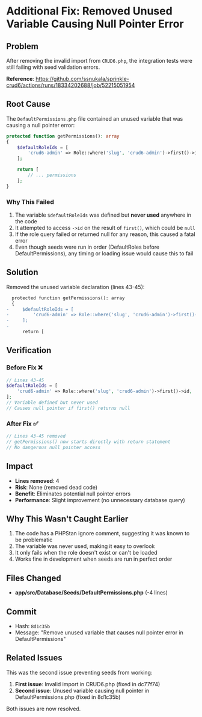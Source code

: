 # Additional Fix: Removed Unused Variable Causing Null Pointer Error

## Problem
After removing the invalid import from `CRUD6.php`, the integration tests were still failing with seed validation errors.

**Reference**: https://github.com/ssnukala/sprinkle-crud6/actions/runs/18334202688/job/52215051954

## Root Cause
The `DefaultPermissions.php` file contained an unused variable that was causing a null pointer error:

```php
protected function getPermissions(): array
{
    $defaultRoleIds = [
        'crud6-admin' => Role::where('slug', 'crud6-admin')->first()->id, // ❌ NULL POINTER!
    ];

    return [
        // ... permissions
    ];
}
```

### Why This Failed
1. The variable `$defaultRoleIds` was defined but **never used** anywhere in the code
2. It attempted to access `->id` on the result of `first()`, which could be `null`
3. If the role query failed or returned null for any reason, this caused a fatal error
4. Even though seeds were run in order (DefaultRoles before DefaultPermissions), any timing or loading issue would cause this to fail

## Solution
Removed the unused variable declaration (lines 43-45):

```diff
  protected function getPermissions(): array
  {
-     $defaultRoleIds = [
-         'crud6-admin' => Role::where('slug', 'crud6-admin')->first()->id,
-     ];
-
      return [
```

## Verification

### Before Fix ❌
```php
// Lines 43-45
$defaultRoleIds = [
    'crud6-admin' => Role::where('slug', 'crud6-admin')->first()->id,
];
// Variable defined but never used
// Causes null pointer if first() returns null
```

### After Fix ✅
```php
// Lines 43-45 removed
// getPermissions() now starts directly with return statement
// No dangerous null pointer access
```

## Impact
- **Lines removed**: 4
- **Risk**: None (removed dead code)
- **Benefit**: Eliminates potential null pointer errors
- **Performance**: Slight improvement (no unnecessary database query)

## Why This Wasn't Caught Earlier
1. The code has a PHPStan ignore comment, suggesting it was known to be problematic
2. The variable was never used, making it easy to overlook
3. It only fails when the role doesn't exist or can't be loaded
4. Works fine in development when seeds are run in perfect order

## Files Changed
- **app/src/Database/Seeds/DefaultPermissions.php** (-4 lines)

## Commit
- Hash: `8d1c35b`
- Message: "Remove unused variable that causes null pointer error in DefaultPermissions"

## Related Issues
This was the second issue preventing seeds from working:
1. **First issue**: Invalid import in CRUD6.php (fixed in dc77f74)
2. **Second issue**: Unused variable causing null pointer in DefaultPermissions.php (fixed in 8d1c35b)

Both issues are now resolved.
